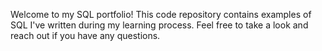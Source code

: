  Welcome to my SQL portfolio! This code repository contains examples of SQL I've written during my learning process. Feel free to take a look and reach out if you have any questions.
